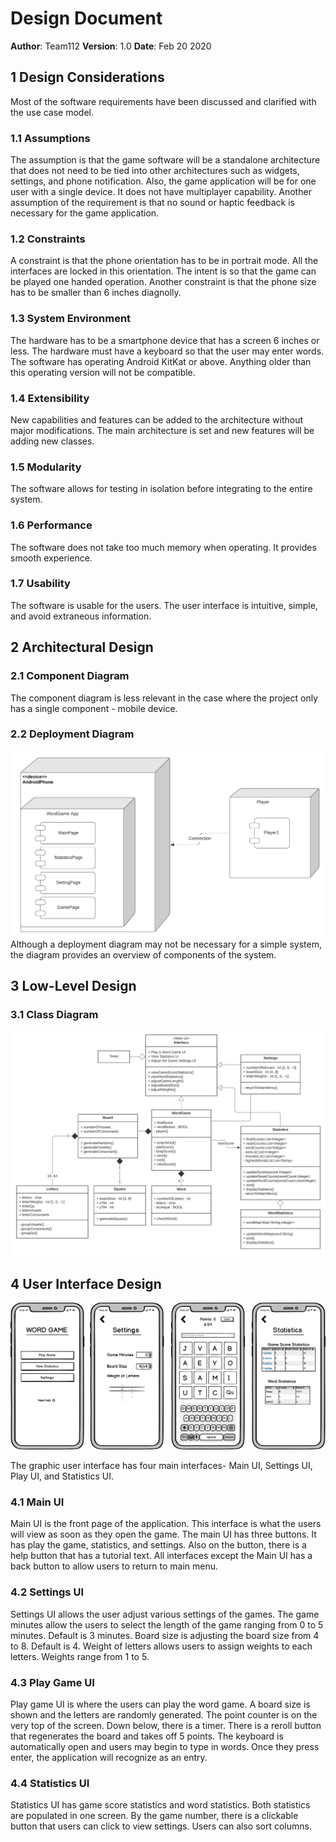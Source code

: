 # Design Document

**Author**: Team112
**Version**: 1.0
**Date**: Feb 20 2020

## 1 Design Considerations

Most of the software requirements have been discussed and clarified with the use case model. 

### 1.1 Assumptions

The assumption is that the game software will be a standalone architecture that does not need to be tied into other architectures such as widgets, settings, and phone notification. Also, the game application will be for one user with a single device. It does not have multiplayer capability. 
Another assumption of the requirement is that no sound or haptic feedback is necessary for the game application.

### 1.2 Constraints

A constraint is that the phone orientation has to be in portrait mode. All the interfaces are locked in this orientation. The intent is so that the game can be played one handed operation. 
Another constraint is that the phone size has to be smaller than 6 inches diagnolly. 

### 1.3 System Environment

The hardware has to be a smartphone device that has a screen 6 inches or less. The hardware must have a keyboard so that the user may enter words. 
The software has operating Android KitKat or above. Anything older than this operating version will not be compatible.

### 1.4 Extensibility
New capabilities and features can be added to the architecture without major modifications. The main architecture is set and new features will be adding new classes. 

### 1.5 Modularity
The software allows for testing in isolation before integrating to the entire system.

### 1.6 Performance
The software does not take too much memory when operating. It provides smooth experience. 

### 1.7 Usability
The software is usable for the users. The user interface is intuitive, simple, and avoid extraneous information. 

## 2 Architectural Design

### 2.1 Component Diagram

The component diagram is less relevant in the case where the project only has a single component - mobile device.

### 2.2 Deployment Diagram

![Deployment Diagram](../images/DeploymentDiagram.png) 
Although a deployment diagram may not be necessary for a simple system, the diagram provides an overview of components of the system. 

## 3 Low-Level Design

### 3.1 Class Diagram

![Team Design](../images/TeamDesign.png) 

## 4 User Interface Design

![GUI](../images/GUIMockup.png) 

The graphic user interface has four main interfaces- Main UI, Settings UI, Play UI, and Statistics UI. 

### 4.1 Main UI
Main UI is the front page of the application. This interface is what the users will view as soon as they open the game. The main UI has three buttons. It has play the game, statistics, and settings. Also on the button, there is a help button that has a tutorial text. All interfaces except the Main UI has a back button to allow users to return to main menu. 

### 4.2 Settings UI
Settings UI allows the user adjust various settings of the games. The game minutes allow the users to select the length of the game ranging from 0 to 5 minutes. Default is 3 minutes. 
Board size is adjusting the board size from 4 to 8. Default is 4. 
Weight of letters allows users to assign weights to each letters. Weights range from 1 to 5. 

### 4.3 Play Game UI
Play game UI is where the users can play the word game. A board size is shown and the letters are randomly generated. The point counter is on the very top of the screen. Down below, there is a timer. There is a reroll button that regenerates the board and takes off 5 points. The keyboard is automatically open and users may begin to type in words. Once they press enter, the application will recognize as an entry. 

### 4.4 Statistics UI
Statistics UI has game score statistics and word statistics. Both statistics are populated in one screen. By the game number, there is a clickable button that users can click to view settings. Users can also sort columns. 

